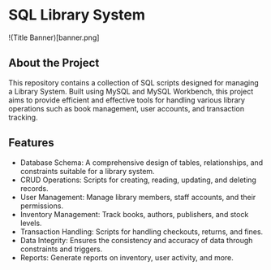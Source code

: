 # SQL Library System
!(Title Banner)[banner.png]

## About the Project
This repository contains a collection of SQL scripts designed for managing a Library System. Built using MySQL and MySQL Workbench, this project aims to provide efficient and effective tools for handling various library operations such as book management, user accounts, and transaction tracking.

## Features
* Database Schema: A comprehensive design of tables, relationships, and constraints suitable for a library system.
* CRUD Operations: Scripts for creating, reading, updating, and deleting records.
* User Management: Manage library members, staff accounts, and their permissions.
* Inventory Management: Track books, authors, publishers, and stock levels.
* Transaction Handling: Scripts for handling checkouts, returns, and fines.
* Data Integrity: Ensures the consistency and accuracy of data through constraints and triggers.
* Reports: Generate reports on inventory, user activity, and more.
